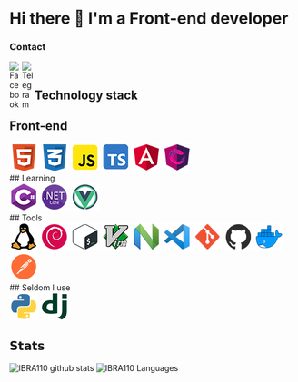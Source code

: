 <head>
	<link rel="stylesheet" href="css/style.css">
</head>
 
# Hi there 👋 I'm a Front-end developer
<h3>Contact</h3>

<a href="https://www.facebook.com/mamedovprogrammer/" target='_blank'>
		<img align="left" alt="Facebook" width="22px" src="https://cdn-icons-png.flaticon.com/512/124/124010.png" />
	</a>
<a href="https://t.me/IbraGMan" target='_blank'>
  <img align="left" alt="Telegram" width="22px" src="https://camo.githubusercontent.com/5c1975da7d9ab735ceb71c57b6c7e48ff3e08ca4/68747470733a2f2f6564656e742e6769746875622e696f2f537570657254696e7949636f6e732f696d616765732f7376672f74656c656772616d2e737667">
</a>

</br>

## Technology stack

## Front-end
<div class='end'>
<img src='images/html5.png'>
<img src='images/css3.png'>
<img src='images/javascript.png'>
<img src='images/typescript.png'>
<img src='images/angular.png'>
<img src='images/rxjs.png'>
</div>
## Learning
<div class='end'>
<img src='images/csharp.png'>
<img src='images/netCore.png'>
<img src='images/vue.png'>
</div>
## Tools
<div class='end'>
<img src='images/linux.png'>
<img src='images/debian.png'>
<img src='images/bash.png'>
<img src='images/vim.png'>
<img src='images/neovim.png'>
<img src='images/vscode.png'>
<img src='images/git.png'>
<img src='images/github.png'>
<img src='images/docker.png'>
<img src='images/postman.png'>
</div>
## Seldom I use
<div class='end'>
<img src='images/python.png'>
<img src='images/django.png'>
</div>

## 𝗦𝘁𝗮𝘁𝘀
![IBRA110 github stats](https://github-readme-stats.vercel.app/api?username=IBRA110&show_icons=true&theme=dracula&include_all_commits=true&count_private=true)
![IBRA110 Languages](https://github-readme-stats.vercel.app/api/top-langs/?username=IBRA110&layout=compact&count_private=true&theme=gruvbox)

